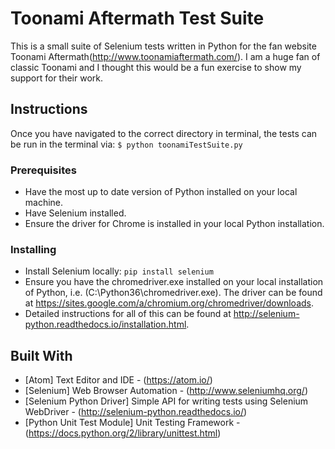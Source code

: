 # Toonami Aftermath Test Suite

This is a small suite of Selenium tests written in Python for the fan website Toonami Aftermath(http://www.toonamiaftermath.com/). I am a huge fan of
classic Toonami and I thought this would be a fun exercise to show my support for their work.

## Instructions

Once you have navigated to the correct directory in terminal, the tests can be run in the terminal via:
`$ python toonamiTestSuite.py`

### Prerequisites

* Have the most up to date version of Python installed on your local machine.
* Have Selenium installed.
* Ensure the driver for Chrome is installed in your local Python installation.

### Installing

* Install Selenium locally:
`pip install selenium`
* Ensure you have the chromedriver.exe installed on your local installation of Python, i.e. (C:\Python36\chromedriver.exe). The driver
can be found at https://sites.google.com/a/chromium.org/chromedriver/downloads.
* Detailed instructions for all of this can be found at http://selenium-python.readthedocs.io/installation.html.

## Built With

* [Atom] Text Editor and IDE - (https://atom.io/)
* [Selenium] Web Browser Automation - (http://www.seleniumhq.org/)
* [Selenium Python Driver] Simple API for writing tests using Selenium WebDriver - (http://selenium-python.readthedocs.io/)
* [Python Unit Test Module] Unit Testing Framework - (https://docs.python.org/2/library/unittest.html)
